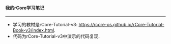 #### 我的rCore学习笔记  
---

+ 学习的教材是rCore-Tutorial-v3: https://rcore-os.github.io/rCore-Tutorial-Book-v3/index.html.  
+ 代码为rCore-Tutorial-v3中演示的代码复现. 
